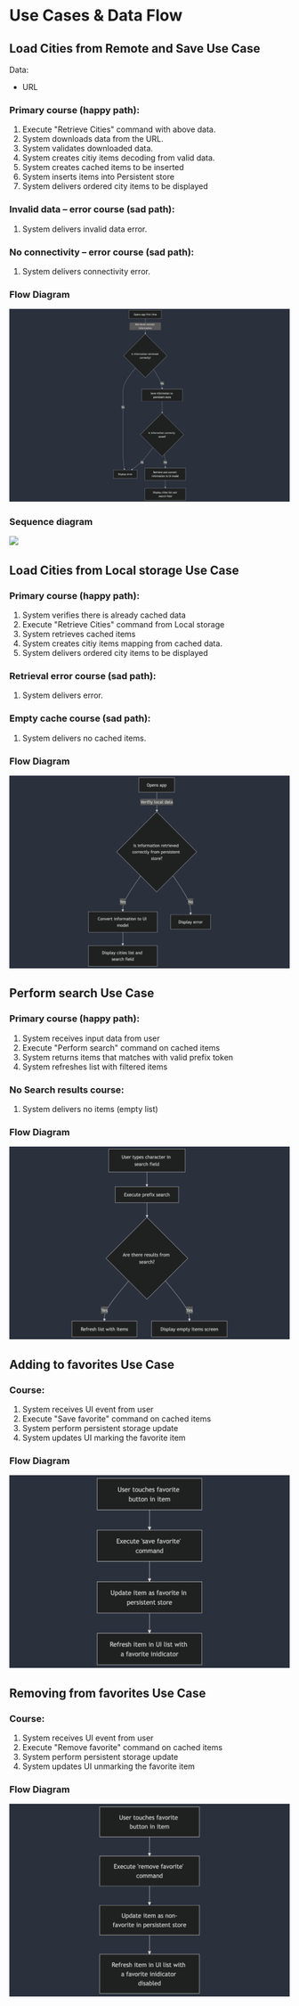 # Use Cases & Data Flow

## Load Cities from Remote and Save Use Case
Data:
-   URL

### Primary course (happy path):

1. Execute "Retrieve Cities" command with above data.
2. System downloads data from the URL.
3. System validates downloaded data.
4. System creates citiy items decoding from valid data.
5. System creates cached items to be inserted
6. System inserts items into Persistent store
7. System delivers ordered city items to be displayed

### Invalid data – error course (sad path):

1.  System delivers invalid data error.

### No connectivity – error course (sad path):

1.  System delivers connectivity error.

### Flow Diagram

![image](assets/LoadCitiesFromRemoteAndSaveUseCaseFlow.png "Load Cities from Remote and Save Use Case Flow Diagram")

### Sequence diagram
[![](https://mermaid.ink/img/pako:eNrNlstu2zAQRX9lwHW6azdaBCjioHGRF6y4CApvBtQ4JkKRKknFMYL8e4ei7NKx5LRZ1RtL4szh5R2-XoS0FYlCePrVkpE0UfjgsF4Y4B_KYB3MPbn03qALSqoGTYBSkqEJaXrAQIfNZyoo8pfKhytU5oei9VhMbLtiEXqgD0InVxekmyEFKf3r7fRMKzLhMGA-uyzJe2XNxd3d7VjUNYW1dY_wvby5hhl52zo5NCDraIIBS7bkSHNqiZZ9Oj3d86iAm4aMB2waWLKtYUWwVM4HCKruiXsJDHjjUAHnzyTbQLAQMwpO0ROlEFg6W4Oj2nIxBEhb12iqBH0D2WF3zhWwhYFMtATSmxywC2fAkLMFfKMAFXsA3HU0n81srPH92IZyGDVofwETuzbaYpWA3egYkEiDKaOqeGytY9-7aPSQVWlY0ZA7HaGTEixUFBdNZM06n2AaqI6mNY48Z2Bg5Jh1ByXd0n0rJathjG91gLUKqwQerWI-IyOHVzDPpoUo8anX9GcqJJ7KeHl2RisgpvsUCsrAGUqeqfuDSzQ0YHllpi-zJHsfPqQyjjbL2w475Y9oG_WMpVa9VC6HthL1kTrk7uV7SwFT4wMvY8XLLnMqFnuptIYn1KoCxi7VM_njyyrf8wqYN1VkzqfAHfADE1Wl6bAcB7lxQvuobaJ8o3HzpyIIWvmt1cims3pynZvnzvHWknv5fjF8Vg06kv9uNQaTP-pSB9unHHUnde6lI-prTtrTbq84z3Ef20A-398Dd_GF_2IzlCy19Vvmv24m42b91W7RzUi2qupBYdPQ_-B5f-iIE1GTq1FVfLd4iZ8Wgg88PudEwY8VuseFWJhXjsM22HJjpCiCa-lEONs-rESxRC7fiWg7lf2tZPeVj9yf1tbbFKoUz82rdJPpLjSvvwHIQRhn?type=png)](https://mermaid.live/edit#pako:eNrNlstu2zAQRX9lwHW6azdaBCjioHGRF6y4CApvBtQ4JkKRKknFMYL8e4ei7NKx5LRZ1RtL4szh5R2-XoS0FYlCePrVkpE0UfjgsF4Y4B_KYB3MPbn03qALSqoGTYBSkqEJaXrAQIfNZyoo8pfKhytU5oei9VhMbLtiEXqgD0InVxekmyEFKf3r7fRMKzLhMGA-uyzJe2XNxd3d7VjUNYW1dY_wvby5hhl52zo5NCDraIIBS7bkSHNqiZZ9Oj3d86iAm4aMB2waWLKtYUWwVM4HCKruiXsJDHjjUAHnzyTbQLAQMwpO0ROlEFg6W4Oj2nIxBEhb12iqBH0D2WF3zhWwhYFMtATSmxywC2fAkLMFfKMAFXsA3HU0n81srPH92IZyGDVofwETuzbaYpWA3egYkEiDKaOqeGytY9-7aPSQVWlY0ZA7HaGTEixUFBdNZM06n2AaqI6mNY48Z2Bg5Jh1ByXd0n0rJathjG91gLUKqwQerWI-IyOHVzDPpoUo8anX9GcqJJ7KeHl2RisgpvsUCsrAGUqeqfuDSzQ0YHllpi-zJHsfPqQyjjbL2w475Y9oG_WMpVa9VC6HthL1kTrk7uV7SwFT4wMvY8XLLnMqFnuptIYn1KoCxi7VM_njyyrf8wqYN1VkzqfAHfADE1Wl6bAcB7lxQvuobaJ8o3HzpyIIWvmt1cims3pynZvnzvHWknv5fjF8Vg06kv9uNQaTP-pSB9unHHUnde6lI-prTtrTbq84z3Ef20A-398Dd_GF_2IzlCy19Vvmv24m42b91W7RzUi2qupBYdPQ_-B5f-iIE1GTq1FVfLd4iZ8Wgg88PudEwY8VuseFWJhXjsM22HJjpCiCa-lEONs-rESxRC7fiWg7lf2tZPeVj9yf1tbbFKoUz82rdJPpLjSvvwHIQRhn)

## Load Cities from Local storage Use Case

### Primary course (happy path):

1. System verifies there is already cached data
2. Execute "Retrieve Cities" command from Local storage
3. System retrieves cached items
4. System creates citiy items mapping from cached data.
5. System delivers ordered city items to be displayed

### Retrieval error course (sad path):

1.  System delivers error.

### Empty cache course (sad path):

1.  System delivers no cached items.

### Flow Diagram

![image](assets/LoadCitiesFromLocalStorageUseCaseFlow.png "Load Cities from Local storage Use Case Flow Diagram")

## Perform search Use Case
### Primary course (happy path):
1. System receives input data from user
2. Execute "Perform search" command on cached items
3. System returns items that matches with valid prefix token
4. System refreshes list with filtered items

### No Search results course:
1. System delivers no items (empty list)

### Flow Diagram

![image](assets/PerformSearchUseCaseFlow.png "Perform search Use Case Flow Diagram")

## Adding to favorites Use Case
### Course:
1. System receives UI event from user
2. Execute "Save favorite" command on cached items
3. System perform persistent storage update
4. System updates UI marking the favorite item

### Flow Diagram

![image](assets/SaveToFavoritesUseCaseFlow.png "Adding to favorites Use Case Flow Diagram")

## Removing from favorites Use Case
### Course:
1. System receives UI event from user
2. Execute "Remove favorite" command on cached items
3. System perform persistent storage update
4. System updates UI unmarking the favorite item

### Flow Diagram

![image](assets/RemoveFromFavoriteUseCaseFlow.png "Removing from favorites Use Case Flow Diagram")
